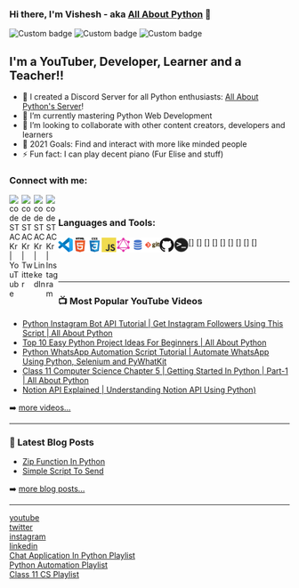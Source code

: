 ### Hi there, I'm Vishesh - aka [All About Python](https://www.youtube.com/allaboutpython) 👋

![Custom badge](https://img.shields.io/endpoint?color=red&url=https%3A%2F%2Fyoutube-channel-badge-delta.vercel.app%2Fapi%2Fsubscriber&style=for-the-badge)
![Custom badge](https://img.shields.io/endpoint?url=https%3A%2F%2Fyoutube-channel-badge-delta.vercel.app%2Fapi%2Fviews&style=for-the-badge&color=blue)
![Custom badge](https://img.shields.io/endpoint?url=https%3A%2F%2Fyoutube-channel-badge-delta.vercel.app%2Fapi%2Fvideos&style=for-the-badge)

## I'm a YouTuber, Developer, Learner and a Teacher!!

- 🔭 I created a Discord Server for all Python enthusiasts: [All About Python's Server](https://discord.gg/MUE7fkxzHH)!
- 🌱 I’m currently mastering Python Web Development
- 👯 I’m looking to collaborate with other content creators, developers and learners
- 🥅 2021 Goals: Find and interact with more like minded people
- ⚡ Fun fact: I can play decent piano (Fur Elise and stuff)

### Connect with me:

[<img align="left" alt="codeSTACKr | YouTube" width="22px" src="https://cdn.jsdelivr.net/npm/simple-icons@v3/icons/youtube.svg" />](https://www.youtube.com/allaboutpython)
[<img align="left" alt="codeSTACKr | Twitter" width="22px" src="https://cdn.jsdelivr.net/npm/simple-icons@v3/icons/twitter.svg" />](https://twitter.com/allabout_python)
[<img align="left" alt="codeSTACKr | LinkedIn" width="22px" src="https://cdn.jsdelivr.net/npm/simple-icons@v3/icons/linkedin.svg" />](https://www.linkedin.com/in/vishesh-dvivedi-07a82a20b/)
[<img align="left" alt="codeSTACKr | Instagram" width="22px" src="https://cdn.jsdelivr.net/npm/simple-icons@v3/icons/instagram.svg" />](https://instagram.com/itsallaboutpython)

<br />

### Languages and Tools:

[<img align="left" alt="Visual Studio Code" width="26px" src="https://raw.githubusercontent.com/github/explore/80688e429a7d4ef2fca1e82350fe8e3517d3494d/topics/visual-studio-code/visual-studio-code.png" />]
[<img align="left" alt="HTML5" width="26px" src="https://raw.githubusercontent.com/github/explore/80688e429a7d4ef2fca1e82350fe8e3517d3494d/topics/html/html.png" />]
[<img align="left" alt="CSS3" width="26px" src="https://raw.githubusercontent.com/github/explore/80688e429a7d4ef2fca1e82350fe8e3517d3494d/topics/css/css.png" />]
[<img align="left" alt="JavaScript" width="26px" src="https://raw.githubusercontent.com/github/explore/80688e429a7d4ef2fca1e82350fe8e3517d3494d/topics/javascript/javascript.png" />]
[<img align="left" alt="GraphQL" width="26px" src="https://raw.githubusercontent.com/github/explore/80688e429a7d4ef2fca1e82350fe8e3517d3494d/topics/graphql/graphql.png" />]
[<img align="left" alt="SQL" width="26px" src="https://raw.githubusercontent.com/github/explore/80688e429a7d4ef2fca1e82350fe8e3517d3494d/topics/sql/sql.png" />]
[<img align="left" alt="Git" width="26px" src="https://raw.githubusercontent.com/github/explore/80688e429a7d4ef2fca1e82350fe8e3517d3494d/topics/git/git.png" />]
[<img align="left" alt="GitHub" width="26px" src="https://raw.githubusercontent.com/github/explore/78df643247d429f6cc873026c0622819ad797942/topics/github/github.png" />]
[<img align="left" alt="Terminal" width="26px" src="https://raw.githubusercontent.com/github/explore/80688e429a7d4ef2fca1e82350fe8e3517d3494d/topics/terminal/terminal.png" />]

<br />
<br />

---

### 📺 Most Popular YouTube Videos

<!-- YOUTUBE:START -->
- [Python Instagram Bot API Tutorial | Get Instagram Followers Using This Script | All About Python](https://www.youtube.com/watch?v=6ufFHT0fNWQ)
- [Top 10 Easy Python Project Ideas For Beginners | All About Python](https://www.youtube.com/watch?v=JsFgVJgev48)
- [Python WhatsApp Automation Script Tutorial | Automate WhatsApp Using Python, Selenium and PyWhatKit](https://www.youtube.com/watch?v=1PYikrM8cPY)
- [Class 11 Computer Science Chapter 5 | Getting Started In Python | Part-1 | All About Python](https://www.youtube.com/watch?v=lfUGJuTpj8A)
- [Notion API Explained | Understanding Notion API Using Python)](https://www.youtube.com/watch?v=Nlc0eFDnx6E)
<!-- YOUTUBE:END -->

➡️ [more videos...](https://youtube.com/allaboutpython)

---

### 📕 Latest Blog Posts

<!-- BLOG-POST-LIST:START -->
- [Zip Function In Python](https://dev.to/visheshdvivedi/zip-function-in-python-2eak)
- [Simple Script To Send](https://dev.to/visheshdvivedi/simple-script-to-send-emails-in-python-11ee)
<!-- BLOG-POST-LIST:END -->

➡️ [more blog posts...](https://dev.to/visheshdvivedi)

---

[youtube](https://youtube.com/allaboutpython)\
[twitter](https://twitter.com/allabout_python)\
[instagram](https://instagram.com/itsallaboutpython)\
[linkedin](https://www.linkedin.com/in/vishesh-dvivedi-07a82a20b/)\
[Chat Application In Python Playlist](https://www.youtube.com/watch?v=hBnOdIg0jAM&list=PLIw91yhFTTdJ2CDjOptoF-ddXbw7wmet-)\
[Python Automation Playlist](https://www.youtube.com/watch?v=Nlc0eFDnx6E&list=PLIw91yhFTTdK2-DPtMIuucvxy478j8CHj)\
[Class 11 CS Playlist](https://www.youtube.com/watch?v=53sKj2UYoAk&list=PLIw91yhFTTdIwV1NYNbVEhwjIJlWzjP-y)
